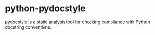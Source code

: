 # python-pydocstyle
pydocstyle is a static analysis tool for checking compliance with Python docstring conventions.
